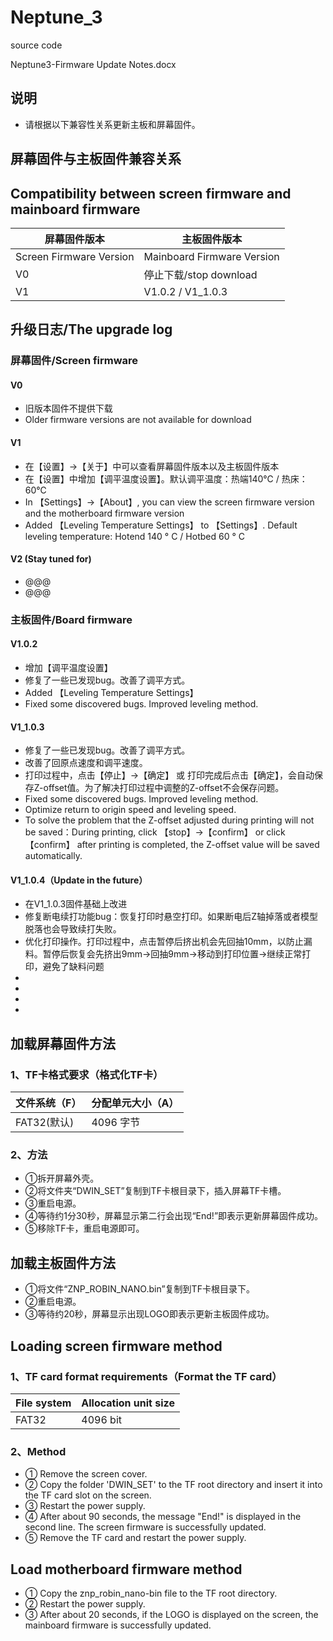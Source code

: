 # Neptune_3
  source code

Neptune3-Firmware Update Notes.docx


## 说明
- 请根据以下兼容性关系更新主板和屏幕固件。


## 屏幕固件与主板固件兼容关系
## Compatibility between screen firmware and mainboard firmware
|   屏幕固件版本   |     主板固件版本    | 
|-------------------|--------------------|
| Screen Firmware Version | Mainboard Firmware Version |
| V0 | 停止下载/stop  download |
| V1 |V1.0.2 / V1_1.0.3 |





## 升级日志/The upgrade log
### 屏幕固件/Screen firmware
#### V0
- 旧版本固件不提供下载
- Older firmware versions are not available for download

#### V1
- 在【设置】→【关于】中可以查看屏幕固件版本以及主板固件版本
- 在【设置】中增加【调平温度设置】。默认调平温度：热端140℃  /  热床：60℃
- In 【Settings】→【About】, you can view the screen firmware version and the motherboard firmware version
- Added 【Leveling Temperature Settings】 to 【Settings】. Default leveling temperature: Hotend 140 ° C  / Hotbed 60 ° C


#### V2 (Stay tuned for)
- @@@
- @@@

### 主板固件/Board firmware
#### V1.0.2
- 增加【调平温度设置】
- 修复了一些已发现bug。改善了调平方式。
- Added 【Leveling Temperature Settings】
- Fixed some discovered bugs. Improved leveling method.

#### V1_1.0.3
- 修复了一些已发现bug。改善了调平方式。
- 改善了回原点速度和调平速度。
- 打印过程中，点击【停止】→【确定】 或 打印完成后点击【确定】，会自动保存Z-offset值。为了解决打印过程中调整的Z-offset不会保存问题。
- Fixed some discovered bugs. Improved leveling method.
- Optimize return to origin speed and leveling speed.
- To solve the problem that the Z-offset adjusted during printing will not be saved：During printing, click 【stop】→【confirm】 or click 【confirm】 after printing is completed, the Z-offset value will be saved automatically. 


#### V1_1.0.4（Update in the future）
- 在V1_1.0.3固件基础上改进
- 修复断电续打功能bug：恢复打印时悬空打印。如果断电后Z轴掉落或者模型脱落也会导致续打失败。
- 优化打印操作。打印过程中，点击暂停后挤出机会先回抽10mm，以防止漏料。暂停后恢复会先挤出9mm→回抽9mm→移动到打印位置→继续正常打印，避免了缺料问题
- 
- 
- 
- 

## 加载屏幕固件方法
### 1、TF卡格式要求（格式化TF卡）
|   文件系统（F）       | 分配单元大小（A） |
|----------------------|-------------------|
|     FAT32(默认)      |    4096 字节      |

### 2、方法
- ①拆开屏幕外壳。
- ②将文件夹“DWIN_SET”复制到TF卡根目录下，插入屏幕TF卡槽。
- ③重启电源。
- ④等待约1分30秒，屏幕显示第二行会出现“End!”即表示更新屏幕固件成功。
- ⑤移除TF卡，重启电源即可。


## 加载主板固件方法
- ①将文件“ZNP_ROBIN_NANO.bin”复制到TF卡根目录下。
- ②重启电源。
- ③等待约20秒，屏幕显示出现LOGO即表示更新主板固件成功。


## Loading screen firmware method
### 1、TF card format requirements（Format the TF card）
|      File system     |      Allocation unit size     |
|----------------------|-------------------------------|
|      FAT32           |           4096 bit            |

### 2、Method
- ① Remove the screen cover.
- ② Copy the folder 'DWIN_SET' to the TF root directory and insert it into the TF card slot on the screen.
- ③ Restart the power supply.
- ④ After about 90 seconds, the message "End!" is displayed in the second line. The screen firmware is successfully updated.
- ⑤ Remove the TF card and restart the power supply.

## Load motherboard firmware method

- ① Copy the znp_robin_nano-bin file to the TF root directory.
- ② Restart the power supply.
- ③ After about 20 seconds, if the LOGO is displayed on the screen, the mainboard firmware is successfully updated.

